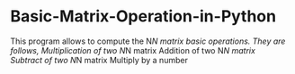 # Basic-Matrix-Operation-in-Python
This program allows to compute the N*N matrix basic operations. 
They are follows,
Multiplication of two N*N matrix 
Addition of two N*N matrix  
Subtract of two N*N matrix
Multiply by a number
